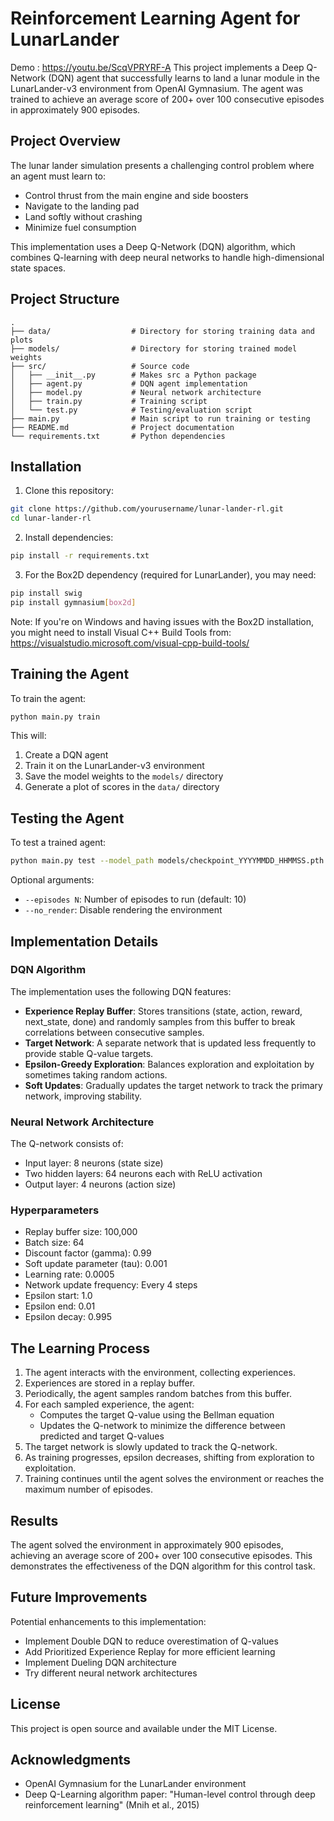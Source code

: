 # Reinforcement Learning Agent for LunarLander

Demo : https://youtu.be/ScqVPRYRF-A
This project implements a Deep Q-Network (DQN) agent that successfully learns to land a lunar module in the LunarLander-v3 environment from OpenAI Gymnasium. The agent was trained to achieve an average score of 200+ over 100 consecutive episodes in approximately 900 episodes.

## Project Overview

The lunar lander simulation presents a challenging control problem where an agent must learn to:
- Control thrust from the main engine and side boosters
- Navigate to the landing pad
- Land softly without crashing
- Minimize fuel consumption

This implementation uses a Deep Q-Network (DQN) algorithm, which combines Q-learning with deep neural networks to handle high-dimensional state spaces.

## Project Structure

```
.
├── data/                  # Directory for storing training data and plots
├── models/                # Directory for storing trained model weights
├── src/                   # Source code
│   ├── __init__.py        # Makes src a Python package
│   ├── agent.py           # DQN agent implementation
│   ├── model.py           # Neural network architecture
│   ├── train.py           # Training script
│   └── test.py            # Testing/evaluation script
├── main.py                # Main script to run training or testing
├── README.md              # Project documentation
└── requirements.txt       # Python dependencies
```

## Installation

1. Clone this repository:
```bash
git clone https://github.com/yourusername/lunar-lander-rl.git
cd lunar-lander-rl
```

2. Install dependencies:
```bash
pip install -r requirements.txt
```

3. For the Box2D dependency (required for LunarLander), you may need:
```bash
pip install swig
pip install gymnasium[box2d]
```

Note: If you're on Windows and having issues with the Box2D installation, you might need to install Visual C++ Build Tools from: https://visualstudio.microsoft.com/visual-cpp-build-tools/

## Training the Agent

To train the agent:

```bash
python main.py train
```

This will:
1. Create a DQN agent
2. Train it on the LunarLander-v3 environment
3. Save the model weights to the `models/` directory
4. Generate a plot of scores in the `data/` directory

## Testing the Agent

To test a trained agent:

```bash
python main.py test --model_path models/checkpoint_YYYYMMDD_HHMMSS.pth
```

Optional arguments:
- `--episodes N`: Number of episodes to run (default: 10)
- `--no_render`: Disable rendering the environment

## Implementation Details

### DQN Algorithm

The implementation uses the following DQN features:
- **Experience Replay Buffer**: Stores transitions (state, action, reward, next_state, done) and randomly samples from this buffer to break correlations between consecutive samples.
- **Target Network**: A separate network that is updated less frequently to provide stable Q-value targets.
- **Epsilon-Greedy Exploration**: Balances exploration and exploitation by sometimes taking random actions.
- **Soft Updates**: Gradually updates the target network to track the primary network, improving stability.

### Neural Network Architecture

The Q-network consists of:
- Input layer: 8 neurons (state size)
- Two hidden layers: 64 neurons each with ReLU activation
- Output layer: 4 neurons (action size)

### Hyperparameters

- Replay buffer size: 100,000
- Batch size: 64
- Discount factor (gamma): 0.99
- Soft update parameter (tau): 0.001
- Learning rate: 0.0005
- Network update frequency: Every 4 steps
- Epsilon start: 1.0
- Epsilon end: 0.01
- Epsilon decay: 0.995

## The Learning Process

1. The agent interacts with the environment, collecting experiences.
2. Experiences are stored in a replay buffer.
3. Periodically, the agent samples random batches from this buffer.
4. For each sampled experience, the agent:
   - Computes the target Q-value using the Bellman equation
   - Updates the Q-network to minimize the difference between predicted and target Q-values
5. The target network is slowly updated to track the Q-network.
6. As training progresses, epsilon decreases, shifting from exploration to exploitation.
7. Training continues until the agent solves the environment or reaches the maximum number of episodes.

## Results

The agent solved the environment in approximately 900 episodes, achieving an average score of 200+ over 100 consecutive episodes. This demonstrates the effectiveness of the DQN algorithm for this control task.

## Future Improvements

Potential enhancements to this implementation:
- Implement Double DQN to reduce overestimation of Q-values
- Add Prioritized Experience Replay for more efficient learning
- Implement Dueling DQN architecture
- Try different neural network architectures

## License

This project is open source and available under the MIT License.

## Acknowledgments

- OpenAI Gymnasium for the LunarLander environment
- Deep Q-Learning algorithm paper: "Human-level control through deep reinforcement learning" (Mnih et al., 2015)
